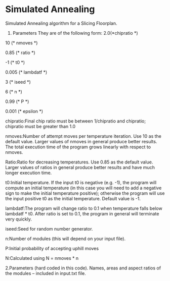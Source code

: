 # Simulated Annealing
Simulated Annealing algorithm for a Slicing Floorplan. 

1. Parameters
They are of the following form:
2.0(*chipratio *)

10 (* nmoves *)

0.85 (* ratio *)

-1 (* t0 *)

0.005 (* lambdatf *)

3 (* iseed *)

6 (* n *)

0.99 (* P *)

0.001 (* epsilon *)

chipratio:Final chip ratio must be between 1/chipratio and chipratio;
chipratio must be greater than 1.0

nmoves:Number of attempt moves per temperature iteration. Use 10
as the default value. Larger values of nmoves in general
produce better results. The total execution time of the
program grows linearly with respect to nmoves.

Ratio:Ratio for decreasing temperatures. Use 0.85 as the default
value. Larger values of ratios in general produce better
results and have much longer execution time.

t0:Initial temperature. If the input t0 is negative (e.g. -1), the
program will compute an initial temperature (in this case you
will need to add a negative sign to make the initial
temperature positive); otherwise the program will use the
input positive t0 as the initial temperature. Default value is
-1.

lambdatf:The program will change ratio to 0.1 when temperature falls
below lambdatf * t0. After ratio is set to 0.1, the program in
general will terminate very quickly.

iseed:Seed for random number generator.

n:Number of modules (this will depend on your input file).

P:Initial probability of accepting uphill moves

N:Calculated using N = nmoves * n

2.Parameters (hard coded in this code).
Names, areas and aspect ratios of the modules – included in input.txt file.
